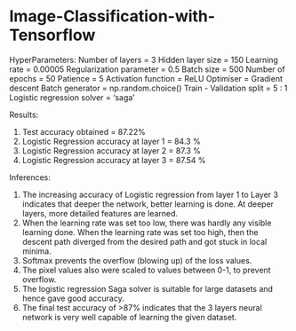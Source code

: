 # Image-Classification-with-Tensorflow

HyperParameters:
Number of layers = 3
Hidden layer size = 150 Learning rate = 0.00005 Regularization parameter = 0.5 Batch size = 500
Number of epochs = 50 Patience = 5
Activation function = ReLU
Optimiser = Gradient descent
Batch generator = np.random.choice() Train - Validation split = 5 : 1
Logistic regression solver = ‘saga’

Results:
1. Test accuracy obtained = 87.22%
2. Logistic Regression accuracy at layer 1 = 84.3 % 
3. Logistic Regression accuracy at layer 2 = 87.3 % 
4. Logistic Regression accuracy at layer 3 = 87.54 %

Inferences:   
1. The increasing accuracy of Logistic regression from layer 1 to Layer 3 indicates that deeper the network, better learning is done. At deeper layers, more detailed features are learned.
2. When the learning rate was set too low, there was hardly any visible learning done. When the learning rate was set too high, then the descent path diverged from the desired path and got stuck in local minima.
3. Softmax prevents the overflow (blowing up) of the loss values.
4. The pixel values also were scaled to values between 0-1, to prevent
overflow.
5. The logistic regression Saga solver is suitable for large datasets and
hence gave good accuracy.
6. The final test accuracy of >87% indicates that the 3 layers neural
network is very well capable of learning the given dataset.
